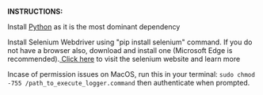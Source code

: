 <b>INSTRUCTIONS:</b>
<p> Install <a href='https://www.python.org/downloads/'>Python</a> as it is the most dominant dependency </p>
<p> Install Selenium Webdriver using "pip install selenium" command. If you do not have a browser also, download and install one (Microsoft Edge is recommended).<a href='https://www.selenium.dev/documentation/webdriver/getting_started/install_drivers/'> Click here</a> to visit the selenium website and learn more</p>

Incase of permission issues on MacOS, run this in your terminal: </i>`sudo chmod -755 /path_to_execute_logger.command`</i> then authenticate when prompted.
